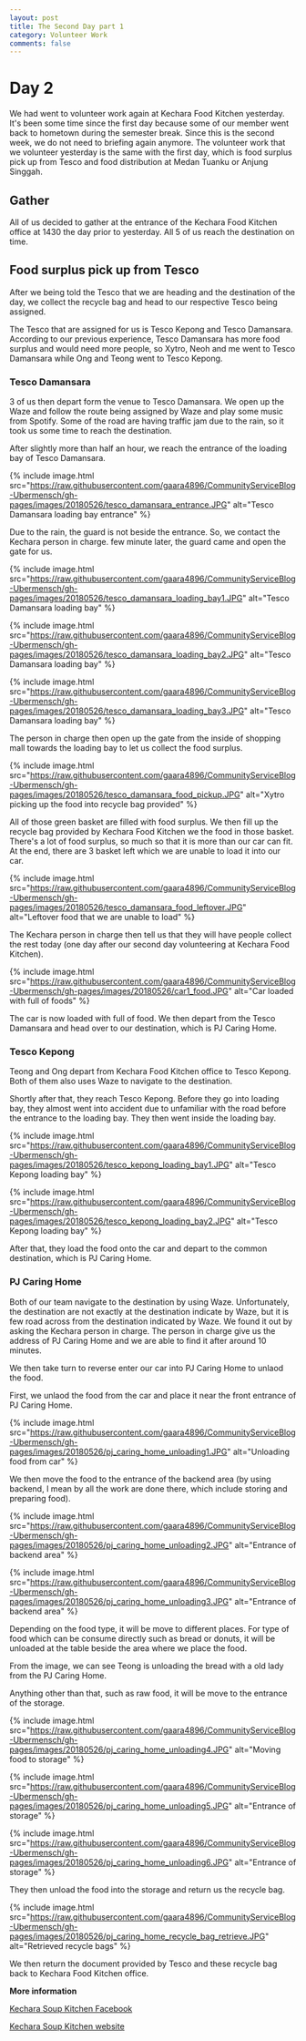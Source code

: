 ```yaml
---
layout: post
title: The Second Day part 1
category: Volunteer Work
comments: false
---
```




# Day 2

We had went to volunteer work again at Kechara Food Kitchen yesterday. It's been some time since the first day because some of our member went back to hometown during the semester break. Since this is the second week, we do not need to briefing again anymore. The volunteer work that we volunteer yesterday is the same with the first day, which is food surplus pick up from Tesco and food distribution at Medan Tuanku or Anjung Singgah. 

## Gather

All of us decided to gather at the entrance of the Kechara Food Kitchen office at 1430 the day prior to yesterday. All 5 of us reach the destination on time. 

## Food surplus pick up from Tesco

After we being told the Tesco that we are heading and the destination of the day, we collect the recycle bag and head to our respective Tesco being assigned. 

The Tesco that are assigned for us is Tesco Kepong and Tesco Damansara. According to our previous experience, Tesco Damansara has more food surplus and would need more people, so Xytro, Neoh and me went to Tesco Damansara while Ong and Teong went to Tesco Kepong. 

### Tesco Damansara

3 of us then depart form the venue to Tesco Damansara. We open up the Waze and follow the route being assigned by Waze and play some music from Spotify. Some of the road are having traffic jam due to the rain, so it took us some time to reach the destination. 

After slightly more than half an hour, we reach the entrance of the loading bay of Tesco Damansara. 

{% include image.html src="https://raw.githubusercontent.com/gaara4896/CommunityServiceBlog-Ubermensch/gh-pages/images/20180526/tesco_damansara_entrance.JPG" alt="Tesco Damansara loading bay entrance" %}

Due to the rain, the guard is not beside the entrance. So, we contact the Kechara person in charge. few minute later, the guard came and open the gate for us. 

{% include image.html src="https://raw.githubusercontent.com/gaara4896/CommunityServiceBlog-Ubermensch/gh-pages/images/20180526/tesco_damansara_loading_bay1.JPG" alt="Tesco Damansara loading bay" %}

{% include image.html src="https://raw.githubusercontent.com/gaara4896/CommunityServiceBlog-Ubermensch/gh-pages/images/20180526/tesco_damansara_loading_bay2.JPG" alt="Tesco Damansara loading bay" %}

{% include image.html src="https://raw.githubusercontent.com/gaara4896/CommunityServiceBlog-Ubermensch/gh-pages/images/20180526/tesco_damansara_loading_bay3.JPG" alt="Tesco Damansara loading bay" %}

The person in charge then open up the gate from the inside of shopping mall towards the loading bay to let us collect the food surplus. 

{% include image.html src="https://raw.githubusercontent.com/gaara4896/CommunityServiceBlog-Ubermensch/gh-pages/images/20180526/tesco_damansara_food_pickup.JPG" alt="Xytro picking up the food into recycle bag provided" %}

All of those green basket are filled with food surplus. We then fill up the recycle bag provided by Kechara Food Kitchen we the food in those basket. There's a lot of food surplus, so much so that it is more than our car can fit. At the end, there are 3 basket left which we are unable to load it into our car. 

{% include image.html src="https://raw.githubusercontent.com/gaara4896/CommunityServiceBlog-Ubermensch/gh-pages/images/20180526/tesco_damansara_food_leftover.JPG" alt="Leftover food that we are unable to load" %}

The Kechara person in charge then tell us that they will have people collect the rest today (one day after our second day volunteering at Kechara Food Kitchen). 

{% include image.html src="https://raw.githubusercontent.com/gaara4896/CommunityServiceBlog-Ubermensch/gh-pages/images/20180526/car1_food.JPG" alt="Car loaded with full of foods" %}

The car is now loaded with full of food. We then depart from the Tesco Damansara and head over to our destination, which is PJ Caring Home. 

### Tesco Kepong

Teong and Ong depart from Kechara Food Kitchen office to Tesco Kepong. Both of them also uses Waze to navigate to the destination. 

Shortly after that, they reach Tesco Kepong. Before they go into loading bay, they almost went into accident due to unfamiliar with the road before the entrance to the loading bay. They then went inside the loading bay. 

{% include image.html src="https://raw.githubusercontent.com/gaara4896/CommunityServiceBlog-Ubermensch/gh-pages/images/20180526/tesco_kepong_loading_bay1.JPG" alt="Tesco Kepong loading bay" %}

{% include image.html src="https://raw.githubusercontent.com/gaara4896/CommunityServiceBlog-Ubermensch/gh-pages/images/20180526/tesco_kepong_loading_bay2.JPG" alt="Tesco Kepong loading bay" %}

After that, they load the food onto the car and depart to the common destination, which is PJ Caring Home. 

### PJ Caring Home 

Both of our team navigate to the destination by using Waze. Unfortunately, the destination are not exactly at the destination indicate by Waze, but it is few road across from the destination indicated by Waze. We found it out by asking the Kechara person in charge. The person in charge give us the address of PJ Caring Home and we are able to find it after around 10 minutes. 

We then take turn to reverse enter our car into PJ Caring Home to unlaod the food. 

First, we unlaod the food from the car and place it near the front entrance of PJ Caring Home. 

{% include image.html src="https://raw.githubusercontent.com/gaara4896/CommunityServiceBlog-Ubermensch/gh-pages/images/20180526/pj_caring_home_unloading1.JPG" alt="Unloading food from car" %}

We then move the food to the entrance of the backend area (by using backend, I mean by all the work are done there, which include storing and preparing food). 

{% include image.html src="https://raw.githubusercontent.com/gaara4896/CommunityServiceBlog-Ubermensch/gh-pages/images/20180526/pj_caring_home_unloading2.JPG" alt="Entrance of backend area" %}

{% include image.html src="https://raw.githubusercontent.com/gaara4896/CommunityServiceBlog-Ubermensch/gh-pages/images/20180526/pj_caring_home_unloading3.JPG" alt="Entrance of backend area" %}

Depending on the food type, it will be move to different places. For type of food which can be consume directly such as bread or donuts, it will be unloaded at the table beside the area where we place the food. 

From the image, we can see Teong is unloading the bread with a old lady from the PJ Caring Home. 

Anything other than that, such as raw food, it will be move to the entrance of the storage. 

{% include image.html src="https://raw.githubusercontent.com/gaara4896/CommunityServiceBlog-Ubermensch/gh-pages/images/20180526/pj_caring_home_unloading4.JPG" alt="Moving food to storage" %}

{% include image.html src="https://raw.githubusercontent.com/gaara4896/CommunityServiceBlog-Ubermensch/gh-pages/images/20180526/pj_caring_home_unloading5.JPG" alt="Entrance of storage" %}

{% include image.html src="https://raw.githubusercontent.com/gaara4896/CommunityServiceBlog-Ubermensch/gh-pages/images/20180526/pj_caring_home_unloading6.JPG" alt="Entrance of storage" %}

They then unload the food into the storage and return us the recycle bag. 

{% include image.html src="https://raw.githubusercontent.com/gaara4896/CommunityServiceBlog-Ubermensch/gh-pages/images/20180526/pj_caring_home_recycle_bag_retrieve.JPG" alt="Retrieved recycle bags" %}

We then return the document provided by Tesco and these recycle bag back to Kechara Food Kitchen office. 

**More information**

[Kechara Soup Kitchen Facebook](https://www.facebook.com/KSKPage)

[Kechara Soup Kitchen website](www.kechara.com/)